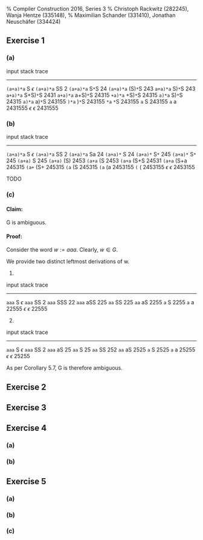 % Compiler Construction 2016, Series 3
% Christoph Rackwitz (282245), Wanja Hentze (335148),
% Maximilian Schander (331410), Jonathan Neuschäfer (334424)


## Exercise 1

### (a)

<!--
     1     2     3    4    5
S → S+S | S S | (S) | S∗ | a
-->

<!-- FIXME: Das ist nicht sehr formal geschrieben -->

input           stack           trace
--------------  --------------  -----------
`(a+a)*a`       S               $\epsilon$
`(a+a)*a`       SS              2
`(a+a)*a`       S`*`S           24
`(a+a)*a`       (S)`*`S         243
`a+a)*a`        S)`*`S          243
`a+a)*a`        S+S)`*`S        2431
`a+a)*a`        a+S)`*`S        24315
`+a)*a`         +S)`*`S         24315
`a)*a`          S)`*`S          24315
`a)*a`          a)`*`S          243155
`)*a`           )`*`S           243155
`*a`            `*`S            243155
`a`             S               243155
`a`             a               2431555
$\epsilon$      $\epsilon$      2431555



### (b)

input           stack           trace
--------------  --------------  -----------
`(a+a)*a`       S               $\epsilon$
`(a+a)*a`       SS              2
`(a+a)*a`       Sa              24
`(a+a)*`        S               24
`(a+a)*`        S`*` 	     	245
`(a+a)*`        S`*` 	     	245
`(a+a)`         S    	    	245
`(a+a)`         (S)             2453
`(a+a`          (S              2453
`(a+a`          (S+S            24531
`(a+a`          (S+a            245315
`(a+`           (S+             245315
`(a`            (S              245315
`(a`            (a              2453155
`(`             (               2453155
$\epsilon$      $\epsilon$      2453155

TODO

### (c)

#### Claim:

G is ambiguous.

#### Proof:

Consider the word $w := aaa$. Clearly, $w \in G$.

We provide two distinct leftmost derivations of w.

1.

input           stack           trace
--------------  --------------  -----------
`aaa`           S               $\epsilon$
`aaa`           SS              2
`aaa`           SSS             22
`aaa`           aSS             225
`aa`            SS              225
`aa`            aS              2255
`a`             S               2255
`a`             a               22555
$\epsilon$      $\epsilon$      22555

2.

input           stack           trace
--------------  --------------  -----------
`aaa`           S               $\epsilon$
`aaa`           SS              2
`aaa`           aS              25
`aa`            S               25
`aa`            SS              252
`aa`            aS              2525
`a`             S               2525
`a`             a               25255
$\epsilon$      $\epsilon$      25255

As per Corollary 5.7, G is therefore ambiguous.

## Exercise 2

## Exercise 3

## Exercise 4

### (a)

### (b)

## Exercise 5

### (a)

### (b)

### (c)
